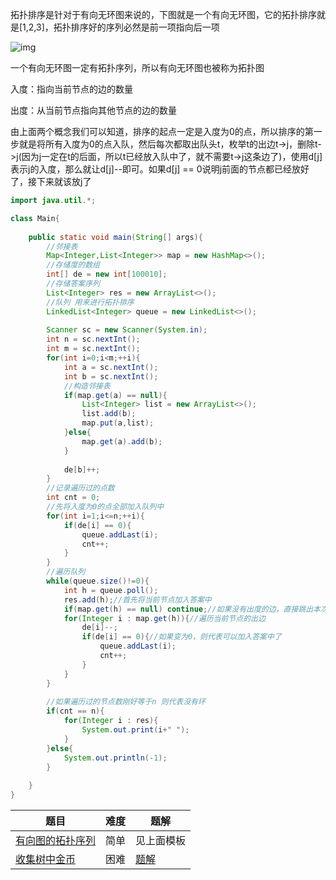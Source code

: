 拓扑排序是针对于有向无环图来说的，下图就是一个有向无环图，它的拓扑排序就是[1,2,3]，拓扑排序好的序列必然是前一项指向后一项

![img](https://cdn.nlark.com/yuque/0/2023/png/26956839/1679895313994-947cb5fa-a0c9-4822-81ca-1527ee02b43e.png)

一个有向无环图一定有拓扑序列，所以有向无环图也被称为拓扑图

入度：指向当前节点的边的数量

出度：从当前节点指向其他节点的边的数量

由上面两个概念我们可以知道，排序的起点一定是入度为0的点，所以排序的第一步就是将所有入度为0的点入队，然后每次都取出队头t，枚举t的出边t->j，删除t->j(因为j一定在t的后面，所以t已经放入队中了，就不需要t->j这条边了)，使用d[j]表示j的入度，那么就让d[j]--即可。如果d[j] == 0说明j前面的节点都已经放好了，接下来就该放j了

```java
import java.util.*;

class Main{
    
    public static void main(String[] args){
        //邻接表
        Map<Integer,List<Integer>> map = new HashMap<>();
        //存储度的数组
        int[] de = new int[100010];
        //存储答案序列
        List<Integer> res = new ArrayList<>();
        //队列 用来进行拓扑排序
        LinkedList<Integer> queue = new LinkedList<>();
        
        Scanner sc = new Scanner(System.in);
        int n = sc.nextInt();
        int m = sc.nextInt();
        for(int i=0;i<m;++i){
            int a = sc.nextInt();
            int b = sc.nextInt();
            //构造邻接表
            if(map.get(a) == null){
                List<Integer> list = new ArrayList<>();
                list.add(b);
                map.put(a,list);
            }else{
                map.get(a).add(b);
            }
            
            de[b]++;
        }
        //记录遍历过的点数
        int cnt = 0;
        //先将入度为0的点全部加入队列中
        for(int i=1;i<=n;++i){
            if(de[i] == 0){
                queue.addLast(i);
                cnt++;
            }
        }
        //遍历队列
        while(queue.size()!=0){
            int h = queue.poll();
            res.add(h);//首先将当前节点加入答案中
            if(map.get(h) == null) continue;//如果没有出度的边，直接跳出本次循环
            for(Integer i : map.get(h)){//遍历当前节点的出边
                de[i]--;
                if(de[i] == 0){//如果变为0，则代表可以加入答案中了
                    queue.addLast(i);
                    cnt++;
                }
            }
        }
        
        //如果遍历过的节点数刚好等于n 则代表没有环
        if(cnt == n){
            for(Integer i : res){
                System.out.print(i+" ");
            }
        }else{
            System.out.println(-1);
        }
        
    }
}
```

| 题目                                                         | 难度 | 题解                                                 |
| ------------------------------------------------------------ | ---- | ---------------------------------------------------- |
| [有向图的拓扑序列](https://www.acwing.com/problem/content/850/) | 简单 | 见上面模板                                           |
| [收集树中金币](https://leetcode.cn/problems/collect-coins-in-a-tree/) | 困难 | [题解](http://www.autunomy.top/solution/content/193) |